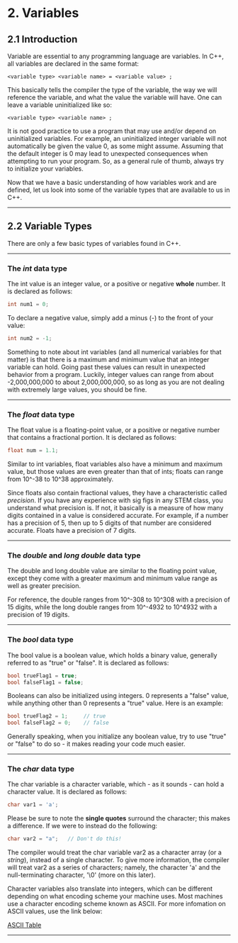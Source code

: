# 2. Variables

## 2.1 Introduction
Variable are essential to any programming language are variables. In C++, all 
variables are declared in the same format: 

```
<variable type> <variable name> = <variable value> ;
```

This basically tells the compiler the type of the variable, the way we will 
reference the variable, and what the value the variable will have. One can 
leave a variable uninitialized like so:

```
<variable type> <variable name> ;
```

It is not good practice to use a program that may use and/or depend on
uninitialized variables. For example, an uninitialized integer variable will not
automatically be given the value 0, as some might assume. Assuming that the 
default integer is 0 may lead to unexpected consequences when attempting to run
your program. So, as a general rule of thumb, always try to initialize your variables.

Now that we have a basic understanding of how variables work and are defined,
let us look into some of the variable types that are available to us in C++.

---

## 2.2 Variable Types

There are only a few basic types of variables found in C++.

---

### The *int* data type

The int value is an integer value, or a positive or negative **whole** number. 
It is declared as follows:

```C++
int num1 = 0;
```

To declare a negative value, simply add a minus (-) to the front of your value:

```C++
int num2 = -1;
```

Something to note about int variables (and all numerical variables for that matter)
is that there is a maximum and minimum value that an integer variable can hold. Going 
past these values can result in unexpected behavior from a program. Luckily, integer 
values can range from about -2,000,000,000 to about 2,000,000,000, so as long as you 
are not dealing with extremely large values, you should be fine. 

---

### The *float* data type

The float value is a floating-point value, or a positive or negative number that 
contains a fractional portion. It is declared as follows:

```C++
float num = 1.1;
```

Similar to int variables, float variables also have a minimum and maximum value, but
those values are even greater than that of ints; floats can range from 10^-38 to 10^38
approximately. 

Since floats also contain fractional values, they have a characteristic called 
*precision*. If you have any experience with sig figs in any STEM class, you 
understand what precision is. If not, it basically is a measure of how many digits 
contained in a value is considered accurate. For example, if a number has a precision
of 5, then up to 5 digits of that number are considered accurate. Floats have a 
precision of 7 digits.

---

### The *double* and *long double* data type

The double and long double value are similar to the floating point value, except they 
come with a greater maximum and minimum value range as well as greater precision.

For reference, the double ranges from 10^-308 to 10^308 with a precision of 15 digits,
while the long double ranges from 10^-4932 to 10^4932 with a precision of 19 digits.

---

### The *bool* data type

The bool value is a boolean value, which holds a binary value, generally referred
to as "true" or "false". It is declared as follows:

```C++
bool trueFlag1 = true;
bool falseFlag1 = false;
```

Booleans can also be initialized using integers. 0 represents a "false" value, 
while anything other than 0 represents a "true" value. Here is an example:

```C++
bool trueFlag2 = 1;     // true
bool falseFlag2 = 0;    // false
```

Generally speaking, when you initialize any boolean value, try to use "true" or
"false" to do so - it makes reading your code much easier.

---

### The *char* data type

The char variable is a character variable, which - as it sounds - can hold a
character value. It is declared as follows:

```C++
char var1 = 'a';
```

Please be sure to note the **single quotes** surround the character; this makes
a difference. If we were to instead do the following:

```C++
char var2 = "a";   // Don't do this!
```

The compiler would treat the char variable var2 as a character array (or a *string*),
instead of a single character. To give more information, the compiler will treat var2
as a series of characters; namely, the character 'a' and the null-terminating character,
'\0' (more on this later). 

Character variables also translate into integers, which can be different depending on 
what encoding scheme your machine uses. Most machines use a character encoding
scheme known as ASCII. For more infomation on ASCII values, use the link below:

[ASCII Table](https://i.pinimg.com/originals/75/28/b1/7528b199208cc9078adfa6830be7f072.jpg)

---